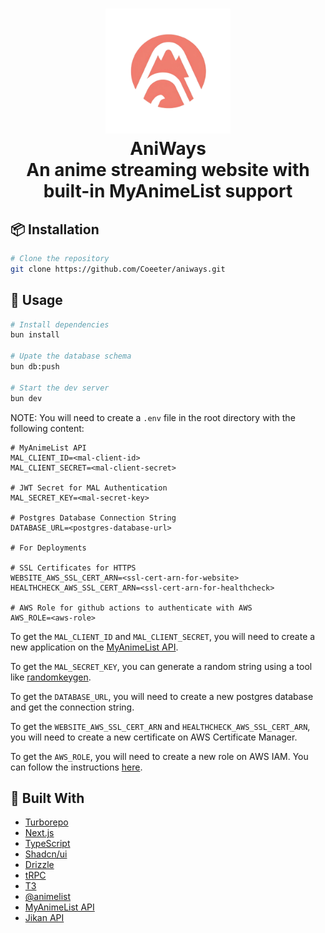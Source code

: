 <h1 align="center">
  <img src="./apps/website/public/logo.png" width="200" height="200" /><br>
  AniWays<br>
  An anime streaming website with built-in MyAnimeList support
</h1>

## 📦 Installation

```bash
# Clone the repository
git clone https://github.com/Coeeter/aniways.git
```

## 🚀 Usage

```bash
# Install dependencies
bun install

# Upate the database schema
bun db:push

# Start the dev server
bun dev
```

NOTE: You will need to create a `.env` file in the root directory with the following content:

```properties
# MyAnimeList API
MAL_CLIENT_ID=<mal-client-id>
MAL_CLIENT_SECRET=<mal-client-secret>

# JWT Secret for MAL Authentication
MAL_SECRET_KEY=<mal-secret-key>

# Postgres Database Connection String
DATABASE_URL=<postgres-database-url>

# For Deployments

# SSL Certificates for HTTPS
WEBSITE_AWS_SSL_CERT_ARN=<ssl-cert-arn-for-website>
HEALTHCHECK_AWS_SSL_CERT_ARN=<ssl-cert-arn-for-healthcheck>

# AWS Role for github actions to authenticate with AWS
AWS_ROLE=<aws-role>
```

To get the `MAL_CLIENT_ID` and `MAL_CLIENT_SECRET`, you will need to create a new application on the [MyAnimeList API](https://myanimelist.net/apiconfig).

To get the `MAL_SECRET_KEY`, you can generate a random string using a tool like [randomkeygen](https://randomkeygen.com/).

To get the `DATABASE_URL`, you will need to create a new postgres database and get the connection string.

To get the `WEBSITE_AWS_SSL_CERT_ARN` and `HEALTHCHECK_AWS_SSL_CERT_ARN`, you will need to create a new certificate on AWS Certificate Manager.

To get the `AWS_ROLE`, you will need to create a new role on AWS IAM. You can follow the instructions [here](https://docs.sst.dev/going-to-production#deploy-from-github-actions).

## 🔨 Built With

- [Turborepo](https://turbo.build/repo/docs)
- [Next.js](https://nextjs.org/)
- [TypeScript](https://www.typescriptlang.org/)
- [Shadcn/ui](https://ui.shadcn.com/)
- [Drizzle](https://orm.drizzle.team/)
- [tRPC](https://trpc.io/)
- [T3](https://create.t3.gg/)
- [@animelist](https://github.com/Neo-Ciber94/animelist)
- [MyAnimeList API](https://myanimelist.net/apiconfig/references/api/v2)
- [Jikan API](https://jikan.moe/)
